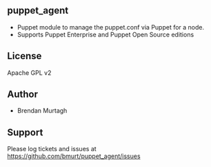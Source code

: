 puppet_agent 
-------

* Puppet module to manage the puppet.conf via Puppet for a node. 
* Supports Puppet Enterprise and Puppet Open Source editions

License
-------

Apache GPL v2

Author
-------

* Brendan Murtagh

Support
-------

Please log tickets and issues at https://github.com/bmurt/puppet_agent/issues